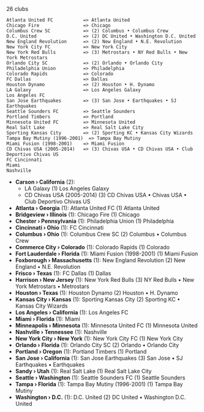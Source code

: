 26 clubs

```
Atlanta United FC           => Atlanta United
Chicago Fire                => Chicago
Columbus Crew SC            => (2) Columbus • Columbus Crew
D.C. United                 => (2) DC United • Washington D.C. United
New England Revolution      => (2) New England • N.E. Revolution
New York City FC            => New York City
New York Red Bulls          => (3) Metrostars • NY Red Bulls • New York Metrostars
Orlando City SC             => (2) Orlando • Orlando City
Philadelphia Union          => Philadelphia
Colorado Rapids             => Colorado
FC Dallas                   => Dallas
Houston Dynamo              => (2) Houston • H. Dynamo
LA Galaxy                   => Los Angeles Galaxy
Los Angeles FC              
San Jose Earthquakes        => (3) San Jose • Earthquakes • SJ Earthquakes
Seattle Sounders FC         => Seattle Sounders
Portland Timbers            => Portland
Minnesota United FC         => Minnesota United
Real Salt Lake              => Real Salt Lake City
Sporting Kansas City        => (2) Sporting KC • Kansas City Wizards
Tampa Bay Mutiny (1996-2001)  => Tampa Bay Mutiny
Miami Fusion (1998-2001)    => Miami Fusion
CD Chivas USA (2005-2014)   => (3) Chivas USA • CD Chivas USA • Club Deportivo Chivas US
FC Cincinnati               
Miami                       
Nashville                   
```



- **Carson › California** (2): 
  - LA Galaxy  (1) Los Angeles Galaxy
  - CD Chivas USA (2005-2014)  (3) CD Chivas USA • Chivas USA • Club Deportivo Chivas US
- **Atlanta › Georgia** (1): Atlanta United FC  (1) Atlanta United
- **Bridgeview › Illinois** (1): Chicago Fire  (1) Chicago
- **Chester › Pennsylvania** (1): Philadelphia Union  (1) Philadelphia
- **Cincinnati › Ohio** (1): FC Cincinnati 
- **Columbus › Ohio** (1): Columbus Crew SC  (2) Columbus • Columbus Crew
- **Commerce City › Colorado** (1): Colorado Rapids  (1) Colorado
- **Fort Lauderdale › Florida** (1): Miami Fusion (1998-2001)  (1) Miami Fusion
- **Foxborough › Massachusetts** (1): New England Revolution  (2) New England • N.E. Revolution
- **Frisco › Texas** (1): FC Dallas  (1) Dallas
- **Harrison › New Jersey** (1): New York Red Bulls  (3) NY Red Bulls • New York Metrostars • Metrostars
- **Houston › Texas** (1): Houston Dynamo  (2) Houston • H. Dynamo
- **Kansas City › Kansas** (1): Sporting Kansas City  (2) Sporting KC • Kansas City Wizards
- **Los Angeles › California** (1): Los Angeles FC 
- **Miami › Florida** (1): Miami 
- **Minneapolis › Minnesota** (1): Minnesota United FC  (1) Minnesota United
- **Nashville › Tennessee** (1): Nashville 
- **New York City › New York** (1): New York City FC  (1) New York City
- **Orlando › Florida** (1): Orlando City SC  (2) Orlando • Orlando City
- **Portland › Oregon** (1): Portland Timbers  (1) Portland
- **San Jose › California** (1): San Jose Earthquakes  (3) San Jose • SJ Earthquakes • Earthquakes
- **Sandy › Utah** (1): Real Salt Lake  (1) Real Salt Lake City
- **Seattle › Washington** (1): Seattle Sounders FC  (1) Seattle Sounders
- **Tampa › Florida** (1): Tampa Bay Mutiny (1996-2001)  (1) Tampa Bay Mutiny
- **Washington › D.C.** (1): D.C. United  (2) DC United • Washington D.C. United


